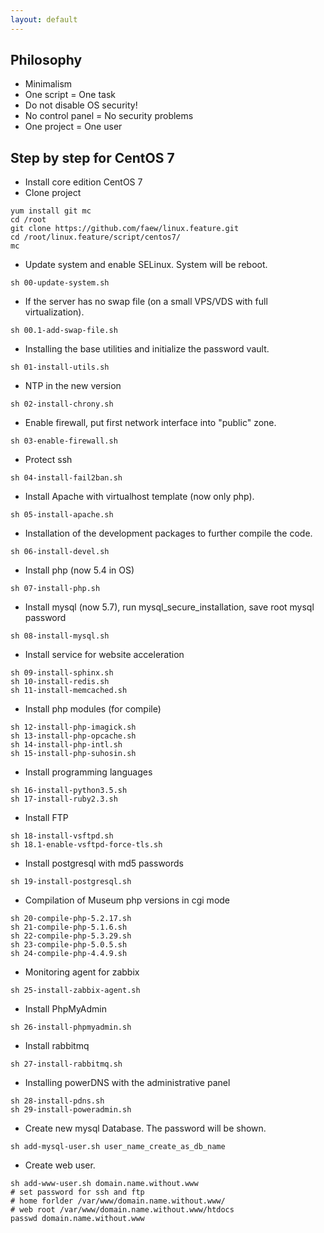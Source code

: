 ```yaml
---
layout: default
---
```


## [](#header-3)Philosophy 
* Minimalism
* One script = One task
* Do not disable OS security!
* No control panel = No security problems
* One project = One user

## [](#header-3)Step by step for CentOS 7
* Install core edition CentOS 7 
* Clone project
```shell
yum install git mc
cd /root
git clone https://github.com/faew/linux.feature.git
cd /root/linux.feature/script/centos7/
mc
```
* Update system and enable SELinux. System will be reboot.
```shell
sh 00-update-system.sh
```
* If the server has no swap file (on a small VPS/VDS with full virtualization).
```shell
sh 00.1-add-swap-file.sh 
```
* Installing the base utilities and initialize the password vault.
```shell
sh 01-install-utils.sh
```
* NTP in the new version
```shell
sh 02-install-chrony.sh
```
* Enable firewall, put first network interface into "public" zone.
```shell
sh 03-enable-firewall.sh
```
* Protect ssh
```shell
sh 04-install-fail2ban.sh
```
* Install Apache with virtualhost template (now only php).
```shell
sh 05-install-apache.sh
```
* Installation of the development packages to further compile the code.
```shell
sh 06-install-devel.sh
```
* Install php (now 5.4 in OS)
```shell
sh 07-install-php.sh
```
* Install mysql (now 5.7), run mysql_secure_installation, save root mysql password
```shell
sh 08-install-mysql.sh
```
* Install service for website acceleration
```shell
sh 09-install-sphinx.sh
sh 10-install-redis.sh
sh 11-install-memcached.sh
```
* Install php modules (for compile)
```shell
sh 12-install-php-imagick.sh
sh 13-install-php-opcache.sh
sh 14-install-php-intl.sh
sh 15-install-php-suhosin.sh
```
* Install programming languages
```shell
sh 16-install-python3.5.sh
sh 17-install-ruby2.3.sh
```
* Install FTP
```shell
sh 18-install-vsftpd.sh
sh 18.1-enable-vsftpd-force-tls.sh
```
* Install postgresql with md5 passwords
```shell
sh 19-install-postgresql.sh
```
* Compilation of Museum php versions in cgi mode
```shell
sh 20-compile-php-5.2.17.sh
sh 21-compile-php-5.1.6.sh
sh 22-compile-php-5.3.29.sh
sh 23-compile-php-5.0.5.sh
sh 24-compile-php-4.4.9.sh
```
* Monitoring agent for zabbix
```shell
sh 25-install-zabbix-agent.sh
```
* Install PhpMyAdmin
```shell
sh 26-install-phpmyadmin.sh
```
* Install rabbitmq
```shell
sh 27-install-rabbitmq.sh
```
* Installing powerDNS with the administrative panel
```shell
sh 28-install-pdns.sh
sh 29-install-poweradmin.sh
```
* Create new mysql Database. The password will be shown.
```shell
sh add-mysql-user.sh user_name_create_as_db_name
```
* Create web user. 
```shell
sh add-www-user.sh domain.name.without.www
# set password for ssh and ftp
# home forlder /var/www/domain.name.without.www/
# web root /var/www/domain.name.without.www/htdocs
passwd domain.name.without.www
```
